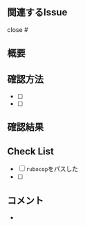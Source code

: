 ## 関連するIssue
close #

## 概要



## 確認方法
- [ ] 
- [ ] 

## 確認結果


## Check List
- [ ] `rubocop`をパスした
- [ ] 

## コメント
- 


